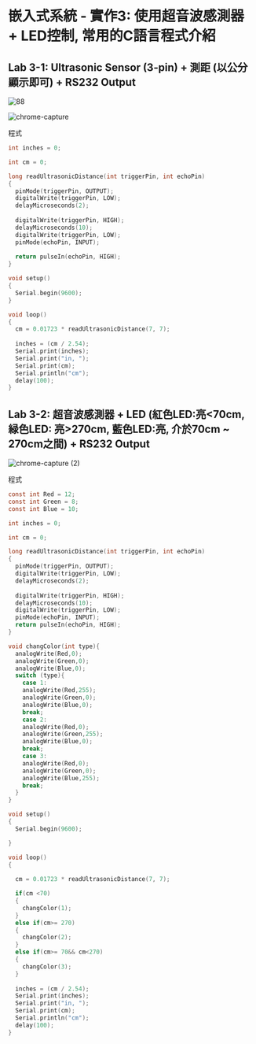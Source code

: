 
# 嵌入式系統 - 實作3: 使用超音波感測器 + LED控制, 常用的C語言程式介紹

## Lab 3-1: Ultrasonic Sensor (3-pin) + 測距 (以公分顯示即可) + RS232 Output

![88](https://user-images.githubusercontent.com/89717270/134792769-7eabd026-aaa9-4aa3-9968-621f0fa25cb6.gif)

![chrome-capture](https://user-images.githubusercontent.com/89717270/134793142-4b1ba02e-e7a9-4f89-b46a-6eb0acbe36cd.gif)


程式
````C
int inches = 0;

int cm = 0;

long readUltrasonicDistance(int triggerPin, int echoPin)
{
  pinMode(triggerPin, OUTPUT); 
  digitalWrite(triggerPin, LOW);
  delayMicroseconds(2);
  
  digitalWrite(triggerPin, HIGH);
  delayMicroseconds(10);
  digitalWrite(triggerPin, LOW);
  pinMode(echoPin, INPUT);
  
  return pulseIn(echoPin, HIGH);
}

void setup()
{
  Serial.begin(9600);
}

void loop()
{
  cm = 0.01723 * readUltrasonicDistance(7, 7);
  
  inches = (cm / 2.54);
  Serial.print(inches);
  Serial.print("in, ");
  Serial.print(cm);
  Serial.println("cm");
  delay(100);
}
````

## Lab 3-2: 超音波感測器 + LED (紅色LED:亮<70cm, 緑色LED: 亮>270cm, 藍色LED:亮, 介於70cm ~ 270cm之間) + RS232 Output

![chrome-capture (2)](https://user-images.githubusercontent.com/89717270/134793365-7dea43b4-8966-4d7a-8f2c-925102cc37a4.gif)

程式
````C
const int Red = 12;
const int Green = 8;
const int Blue = 10;

int inches = 0;

int cm = 0;

long readUltrasonicDistance(int triggerPin, int echoPin)
{
  pinMode(triggerPin, OUTPUT); 
  digitalWrite(triggerPin, LOW);
  delayMicroseconds(2);
  
  digitalWrite(triggerPin, HIGH);
  delayMicroseconds(10);
  digitalWrite(triggerPin, LOW);
  pinMode(echoPin, INPUT);
  return pulseIn(echoPin, HIGH);
}

void changColor(int type){
  analogWrite(Red,0);
  analogWrite(Green,0);
  analogWrite(Blue,0);
  switch (type){
    case 1:
    analogWrite(Red,255);
    analogWrite(Green,0);
    analogWrite(Blue,0);
    break;
    case 2:
    analogWrite(Red,0);
    analogWrite(Green,255);
    analogWrite(Blue,0);
    break;
    case 3:
    analogWrite(Red,0);
    analogWrite(Green,0);
    analogWrite(Blue,255);
    break;
  }
}

void setup()
{
  Serial.begin(9600);

}

void loop()
{
  
  cm = 0.01723 * readUltrasonicDistance(7, 7);

  if(cm <70)
  {
    changColor(1);
  }
  else if(cm>= 270)
  {
    changColor(2);
  }
  else if(cm>= 70&& cm<270)
  {
    changColor(3);
  }
  
  inches = (cm / 2.54);
  Serial.print(inches);
  Serial.print("in, ");
  Serial.print(cm);
  Serial.println("cm");
  delay(100); 
}
````
